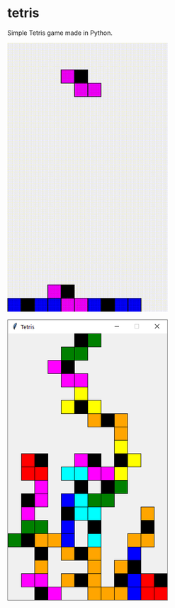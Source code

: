 # tetris

Simple Tetris game made in Python.

<img src="tetris_demo.gif" width="362">

![Screenshot](https://github.com/alicezhu17/tetris/blob/master/images/screenshot.PNG?raw=true) 
